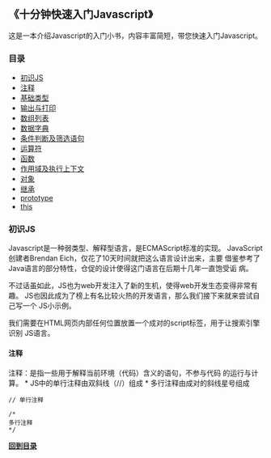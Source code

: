 ## 《十分钟快速入门Javascript》

这是一本介绍Javascript的入门小书，内容丰富简短，带您快速入门Javascript。

### 目录
* [初识JS](#初识JS)
* [注释](#注释)
* [基础类型](#基础类型)
* [输出与打印](#输出与打印)
* [数组列表](#数组列表)
* [数据字典](#数据字典)
* [条件判断及筛选语句](#条件判断及筛选语句)
* [运算符](#运算符)
* [函数](#函数)
* [作用域及执行上下文](#作用域及执行上下文)
* [对象](#对象)
* [继承](#继承)
* [prototype](#prototype)
* [this](#this)

### 初识JS

Javascript是一种弱类型、解释型语言，是ECMAScript标准的实现。
JavaScript创建者Brendan Eich，仅花了10天时间就把这么语言设计出来，主要
借鉴参考了Java语言的部分特性，仓促的设计使得这门语言在后期十几年一直饱受诟
病。   

不过话虽如此，JS也为web开发注入了新的生机，使得web开发生态变得非常有趣。
JS也因此成为了榜上有名比较火热的开发语言，那么我们接下来就来尝试自己写一个
JS小示例。

我们需要在HTML网页内部任何位置放置一个成对的script标签，用于让搜索引擎识别
JS语言。

#### 注释

注释：是指一些用于解释当前环境（代码）含义的语句，不参与代码
        的运行与计算。
    * JS中的单行注释由双斜线（//）组成
    * 多行注释由成对的斜线星号组成

```
// 单行注释

/*
多行注释
*/     
```

**[回到目录](#目录)**

    